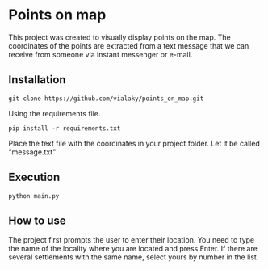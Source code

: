 # Points on map

This project was created to visually display points on the map. The coordinates of the points are extracted from a text message that we can receive from someone via instant messenger or e-mail.



## Installation

```
git clone https://github.com/vialaky/points_on_map.git
```

Using the requirements file.

```
pip install -r requirements.txt
```

Place the text file with the coordinates in your project folder. Let it be called "message.txt"

## Execution

```
python main.py
```

## How to use

The project first prompts the user to enter their location. You need to type the name of the locality where you are located and press Enter. If there are several settlements with the same name, select yours by number in the list.

